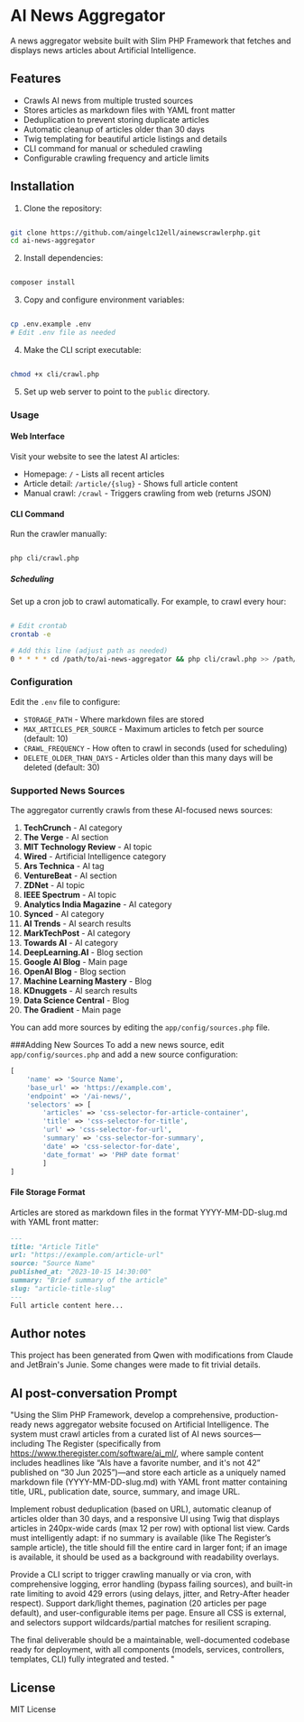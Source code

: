 # AI News Aggregator

A news aggregator website built with Slim PHP Framework that fetches and displays news articles about Artificial Intelligence.

## Features

- Crawls AI news from multiple trusted sources
- Stores articles as markdown files with YAML front matter
- Deduplication to prevent storing duplicate articles
- Automatic cleanup of articles older than 30 days
- Twig templating for beautiful article listings and details
- CLI command for manual or scheduled crawling
- Configurable crawling frequency and article limits

## Installation

1. Clone the repository:
```bash

git clone https://github.com/aingelc12ell/ainewscrawlerphp.git
cd ai-news-aggregator
```
2. Install dependencies:
```bash

composer install
```
3. Copy and configure environment variables:
```bash

cp .env.example .env
# Edit .env file as needed
```
4. Make the CLI script executable:
```bash

chmod +x cli/crawl.php
```
5. Set up web server to point to the `public` directory.

### Usage

#### Web Interface
Visit your website to see the latest AI articles:
- Homepage: `/` - Lists all recent articles
- Article detail: `/article/{slug}` - Shows full article content
- Manual crawl: `/crawl` - Triggers crawling from web (returns JSON)

#### CLI Command
Run the crawler manually:
```bash

php cli/crawl.php
```

##### Scheduling
Set up a cron job to crawl automatically. For example, to crawl every hour:
```bash

# Edit crontab
crontab -e

# Add this line (adjust path as needed)
0 * * * * cd /path/to/ai-news-aggregator && php cli/crawl.php >> /path/to/ai-news-aggregator/storage/logs/crawl.log 2>&1
```

### Configuration
Edit the `.env` file to configure:

- `STORAGE_PATH` - Where markdown files are stored
- `MAX_ARTICLES_PER_SOURCE` - Maximum articles to fetch per source (default: 10)
- `CRAWL_FREQUENCY` - How often to crawl in seconds (used for scheduling)
- `DELETE_OLDER_THAN_DAYS` - Articles older than this many days will be deleted (default: 30)

### Supported News Sources

The aggregator currently crawls from these AI-focused news sources:

1. **TechCrunch** - AI category
2. **The Verge** - AI section
3. **MIT Technology Review** - AI topic
4. **Wired** - Artificial Intelligence category
5. **Ars Technica** - AI tag
6. **VentureBeat** - AI section
7. **ZDNet** - AI topic
8. **IEEE Spectrum** - AI topic
9. **Analytics India Magazine** - AI category
10. **Synced** - AI category
11. **AI Trends** - AI search results
12. **MarkTechPost** - AI category
13. **Towards AI** - AI category
14. **DeepLearning.AI** - Blog section
15. **Google AI Blog** - Main page
16. **OpenAI Blog** - Blog section
17. **Machine Learning Mastery** - Blog
18. **KDnuggets** - AI search results
19. **Data Science Central** - Blog
20. **The Gradient** - Main page

You can add more sources by editing the `app/config/sources.php` file.

###Adding New Sources
To add a new news source, edit `app/config/sources.php` and add a new source configuration:
```php
[
    'name' => 'Source Name',
    'base_url' => 'https://example.com',
    'endpoint' => '/ai-news/',
    'selectors' => [
        'articles' => 'css-selector-for-article-container',
        'title' => 'css-selector-for-title',
        'url' => 'css-selector-for-url',
        'summary' => 'css-selector-for-summary',
        'date' => 'css-selector-for-date',
        'date_format' => 'PHP date format'
        ]
]
```

#### File Storage Format
Articles are stored as markdown files in the format YYYY-MM-DD-slug.md with YAML front matter:
```markdown
---
title: "Article Title"
url: "https://example.com/article-url"
source: "Source Name"
published_at: "2023-10-15 14:30:00"
summary: "Brief summary of the article"
slug: "article-title-slug"
---
Full article content here...
```

## Author notes
This project has been generated from Qwen with modifications from Claude and JetBrain's Junie.
Some changes were made to fit trivial details.

## AI post-conversation Prompt
"Using the Slim PHP Framework, develop a comprehensive, production-ready news aggregator website 
focused on Artificial Intelligence. The system must crawl articles from a curated list of AI news 
sources—including The Register (specifically from https://www.theregister.com/software/ai_ml/, 
where sample content includes headlines like “AIs have a favorite number, and it's not 42” 
published on “30 Jun 2025”)—and store each article as a uniquely named markdown file (YYYY-MM-DD-slug.md) 
with YAML front matter containing title, URL, publication date, source, summary, and image URL.

Implement robust deduplication (based on URL), automatic cleanup of articles older than 30 days, 
and a responsive UI using Twig that displays articles in 240px-wide cards (max 12 per row) with 
optional list view. Cards must intelligently adapt: if no summary is available (like The 
Register’s sample article), the title should fill the entire card in larger font; if an image is 
available, it should be used as a background with readability overlays.

Provide a CLI script to trigger crawling manually or via cron, with comprehensive logging, 
error handling (bypass failing sources), and built-in rate limiting to avoid 429 errors 
(using delays, jitter, and Retry-After header respect). Support dark/light themes, pagination 
(20 articles per page default), and user-configurable items per page. Ensure all CSS is external, 
and selectors support wildcards/partial matches for resilient scraping.

The final deliverable should be a maintainable, well-documented codebase ready for deployment, 
with all components (models, services, controllers, templates, CLI) fully integrated and tested. "

## License
MIT License